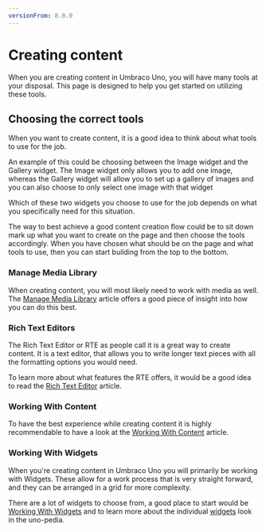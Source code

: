 ```yaml
---
versionFrom: 8.0.0
---
```


# Creating content

When you are creating content in Umbraco Uno, you will have many tools at your disposal. This page is designed to help you get started on utilizing these tools.

## Choosing the correct tools

When you want to create content, it is a good idea to think about what tools to use for the job. 

An example of this could be choosing between the Image widget and the Gallery widget. The Image widget only allows you to add one image, whereas the Gallery widget will allow you to set up a gallery of images and you can also choose to only select one image with that widget

Which of these two widgets you choose to use for the job depends on what you specifically need for this situation.

The way to best achieve a good content creation flow could be to sit down mark up what you want to create on the page and then choose the tools accordingly.
When you have chosen what should be on the page and what tools to use, then you can start building from the top to the bottom.

### Manage Media Library

When creating content, you will most likely need to work with media as well. The [Manage Media Library](Manage-Media-Library/index.md) article offers a good piece of insight into how you can do this best.

### Rich Text Editors

The Rich Text Editor or RTE as people call it is a great way to create content. It is a text editor, that allows you to write longer text pieces with all the formatting options you would need.

To learn more about what features the RTE offers, it would be a good idea to read the [Rich Text Editor](Rich-Text-Editors/index.md) article.

### Working With Content

To have the best experience while creating content it is highly recommendable to have a look at the [Working With Content](Work-With-content/index.md) article.

### Working With Widgets

When you're creating content in Umbraco Uno you will primarily be working with Widgets. These allow for a work process that is very straight forward, and they can be arranged in a grid for more complexity.

There are a lot of widgets to choose from, a good place to start would be [Working With Widgets](Working-With-Widgets/index.md) and to learn more about the individual [widgets](../Uno-pedia/Widgets/index.md) look in the uno-pedia.
